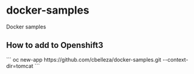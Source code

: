 # docker-samples
Docker samples

<h2>How to add to Openshift3</h2>
```
oc new-app https://github.com/cbelleza/docker-samples.git --context-dir=tomcat
```
